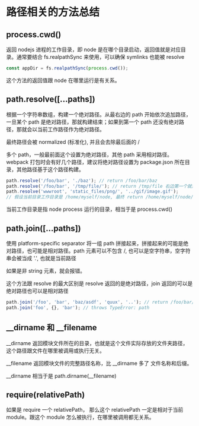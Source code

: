 # 路径相关的方法总结

## process.cwd()

返回 nodejs 进程的工作目录，即 node 是在哪个目录启动，返回值就是对应目录。通常要结合 fs.realpathSync 来使用，可以确保 symlinks 也能被 resolve

```javascript
const appDir = fs.realpathSync(process.cwd());
```

这个方法的返回值跟 node 在哪里运行是有关系。

## path.resolve([...paths])

根据一个字符串数组，构建一个绝对路径。从最右边的 path 开始依次追加路径，一旦某个 path 是绝对路径，那就构建结束；如果到第一个 path 还没有绝对路径，那就会以当前工作路径作为绝对路径。

最终路径会被 normalized (标准化), 并且会去除最后面的 / 

多个 path，一般最前面这个设置为绝对路径，其他 path 采用相对路径。webpack 打包时会有好几个路径，建议将绝对路径设置为 package.json 所在目录，其他路径基于这个路径构建。

```javascript
path.resolve('/foo/bar', './baz'); // return /foo/bar/baz
path.resolve('/foo/bar', '/tmp/file/'); // return /tmp/file 右边第一个就是绝对路径，那就直接返回，去掉最后面的 /..
path.resolve('wwwroot', 'static_files/png/', '../gif/image.gif');
// 假设当前目录工作目录是 /home/myself/node, 最终 return /home/myself/node/wwwroot/static_files/gif/image.gif
```

当前工作目录是指 node process 运行的目录，相当于是 process.cwd()

## path.join([...paths])

使用 platform-specific separator 将一组 path 拼接起来，拼接起来的可能是绝对路径，也可能是相对路径。path 元素可以不包含 /, 也可以是空字符串，空字符串会被当成 '.', 也就是当前路径

如果是非 string 元素，就会报错。

这个方法跟 resolve 的最大区别是 resolve 返回的是绝对路径，join 返回的可以是绝对路径也可以是相对路径

```javascript
path.join('/foo', 'bar', 'baz/asdf', 'quux', '..'); // return /foo/bar/baz/asdf
path.join('foo', {}, 'bar'); // throws TypeError: path 
```

## __dirname 和  __filename

__dirname 返回模块文件所在的目录，也就是这个文件实际存放的文件夹路径，这个路径跟文件在哪里被调用或执行无关。

__filename 返回模块文件的完整路径名称，比 __dirname 多了 文件名称和后缀。

__dirname 相当于是 path.dirname(__filename)

## require(relativePath)

如果是 require 一个 relativePath， 那么这个 relativePath 一定是相对于当前 module。跟这个 module 怎么被执行，在哪里被调用都无关系。

